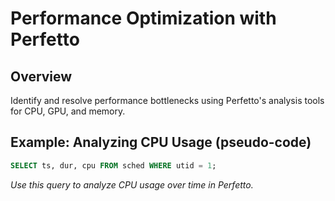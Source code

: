 # Performance Optimization with Perfetto

## Overview
Identify and resolve performance bottlenecks using Perfetto's analysis tools for CPU, GPU, and memory.

## Example: Analyzing CPU Usage (pseudo-code)
```sql
SELECT ts, dur, cpu FROM sched WHERE utid = 1;
```

*Use this query to analyze CPU usage over time in Perfetto.*
